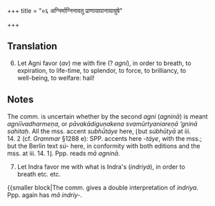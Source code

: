 +++
title = "०६ अग्निर्माग्निनावतु प्राणायापानायायुषे"

+++
## Translation
6. Let Agni favor (*av*) me with fire (? *agní*), in order to breath, to  
expiration, to life-time, to splendor, to force, to brilliancy, to  
well-being, to welfare: hail!

## Notes
The comm. is uncertain whether by the second *agni* (*agninā*) is meant  
*agniīvadharmeṇa*, or *pāvakādiguṇakena svamūrtyaniareṇā ’gninā  
sahitaḥ*. All the mss. accent *subhūtáye* here, ⌊but *súbhūtyā* at iii.  
14. 2 (cf. *Grammar* §1288 e): SPP. accents here *-táye*, with the mss.;  
but the Berlin text *sú-* here, in conformity with both editions and the  
mss. at iii. 14. 1⌋. Ppp. reads *mā agninā*.  
  
    
7. Let Indra favor me with what is Indra's (*indriyá*), in order to  
breath etc. etc.  
  
  
  
  
  
  
{{smaller block\|The comm. gives a double interpretation of *indriya*.  
Ppp. again has *mā indriy-*.

